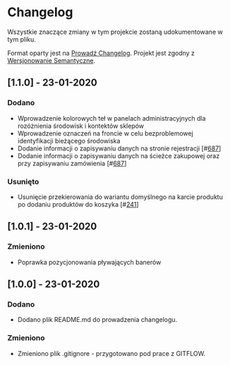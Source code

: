 # Changelog

Wszystkie znaczące zmiany w tym projekcie zostaną udokumentowane w tym pliku.

Format oparty jest na [Prowadź Changelog](https://keepachangelog.com/pl/1.0.0/).
Projekt jest zgodny z [Wersjonowanie Semantyczne](https://semver.org/spec/v2.0.0.html).

## [1.1.0] - 23-01-2020

### Dodano

- Wprowadzenie kolorowych teł w panelach administracyjnych dla rozóżnienia środowisk i kontektów sklepów
- Wprowadzenie oznaczeń na froncie w celu bezproblemowej identyfikacji bieżącego środowiska
- Dodanie informacji o zapisywaniu danych na stronie rejestracji [#[687](https://trello.com/c/Mt1NwVNv)]
- Dodanie informacji o zapisywaniu danych na ścieżce zakupowej oraz przy zapisywaniu zamówienia [#[687](https://trello.com/c/Mt1NwVNv)]

### Usunięto

- Usunięcie przekierowania do wariantu domyślnego na karcie produktu po dodaniu produktów do koszyka [#[241](https://trello.com/c/LEBhqn1H)]

## [1.0.1] - 23-01-2020

### Zmieniono

- Poprawka pozycjonowania pływających banerów

## [1.0.0] - 23-01-2020

### Dodano

- Dodano plik README.md do prowadzenia changelogu.

### Zmieniono
 
- Zmieniono plik .gitignore - przygotowano pod prace z GITFLOW.
